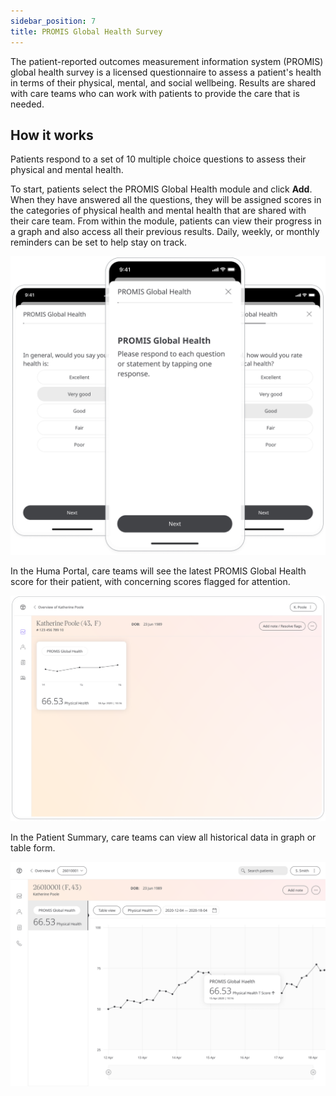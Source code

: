 ```yaml
---
sidebar_position: 7
title: PROMIS Global Health Survey
---
```


The patient-reported outcomes measurement information system (PROMIS) global health survey is a licensed questionnaire to assess a patient's health in terms of their physical, mental, and social wellbeing. Results are shared with care teams who can work with patients to provide the care that is needed.

## How it works

Patients respond to a set of 10 multiple choice questions to assess their physical and mental health. 

To start, patients select the PROMIS Global Health module and click **Add**. When they have answered all the questions, they will be assigned scores in the categories of physical health and mental health that are shared with their care team. From within the module, patients can view their progress in a graph and also access all their previous results. Daily, weekly, or monthly reminders can be set to help stay on track.

![PROMIS Global Health in Huma App](./assets/promis-cat-global-health.png)

In the Huma Portal, care teams will see the latest PROMIS Global Health score for their patient, with concerning scores flagged for attention.

![PROMIS Global Health in Huma App](./assets/cp-module-details-promis-global-health.png)

In the Patient Summary, care teams can view all historical data in graph or table form.

![PROMIS Global Health in Huma App](./assets/cp-patient-summary-promis-global-health.png)
